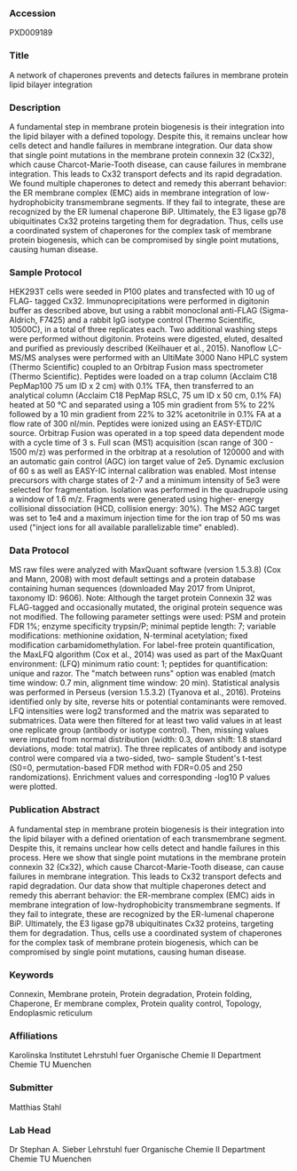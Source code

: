 ### Accession
PXD009189

### Title
A network of chaperones prevents and detects failures in membrane protein lipid bilayer integration

### Description
A fundamental step in membrane protein biogenesis is their integration into the lipid bilayer with a defined topology. Despite this, it remains unclear how cells detect and handle failures in membrane integration. Our data show that single point mutations in the membrane protein connexin 32 (Cx32), which cause Charcot-Marie-Tooth disease, can cause failures in membrane integration. This leads to Cx32 transport defects and its rapid degradation. We found multiple chaperones to detect and remedy this aberrant behavior: the ER membrane complex (EMC) aids in membrane integration of low-hydrophobicity transmembrane segments. If they fail to integrate, these are recognized by the ER lumenal chaperone BiP. Ultimately, the E3 ligase gp78 ubiquitinates Cx32 proteins targeting them for degradation. Thus, cells use a coordinated system of chaperones for the complex task of membrane protein biogenesis, which can be compromised by single point mutations, causing human disease.

### Sample Protocol
HEK293T cells were seeded in P100 plates and transfected with 10 ug of FLAG- tagged Cx32. Immunoprecipitations were performed in digitonin buffer as described above, but using a rabbit monoclonal anti-FLAG (Sigma-Aldrich, F7425) and a rabbit IgG isotype control (Thermo Scientific, 10500C), in a total of three replicates each. Two additional washing steps were performed without digitonin. Proteins were digested, eluted, desalted and purified as previously described (Keilhauer et al., 2015). Nanoflow LC-MS/MS analyses were performed with an UltiMate 3000 Nano HPLC system (Thermo Scientific) coupled to an Orbitrap Fusion mass spectrometer (Thermo Scientific). Peptides were loaded on a trap column (Acclaim C18 PepMap100 75 um ID x 2 cm) with 0.1% TFA, then transferred to an analytical column (Acclaim C18 PepMap RSLC, 75 um ID x 50 cm, 0.1% FA) heated at 50 °C and separated using a 105 min gradient from 5% to 22% followed by a 10 min gradient from 22% to 32% acetonitrile in 0.1% FA at a flow rate of 300 nl/min. Peptides were ionized using an EASY-ETD/IC source. Orbitrap Fusion was operated in a top speed data dependent mode with a cycle time of 3 s. Full scan (MS1) acquisition (scan range of 300 - 1500 m/z) was performed in the orbitrap at a resolution of 120000 and with an automatic gain control (AGC) ion target value of 2e5. Dynamic exclusion of 60 s as well as EASY-IC internal calibration was enabled. Most intense precursors with charge states of 2-7 and a minimum intensity of 5e3 were selected for fragmentation. Isolation was performed in the quadrupole using a window of 1.6 m/z. Fragments were generated using higher- energy collisional dissociation (HCD, collision energy: 30%). The MS2 AGC target was set to 1e4 and a maximum injection time for the ion trap of 50 ms was used ("inject ions for all available parallelizable time" enabled).

### Data Protocol
MS raw files were analyzed with MaxQuant software (version 1.5.3.8) (Cox and Mann, 2008) with most default settings and a protein database containing human sequences (downloaded May 2017 from Uniprot, taxonomy ID: 9606). Note: Although the target protein Connexin 32 was FLAG-tagged and occasionally mutated, the original protein sequence was not modified. The following parameter settings were used: PSM and protein FDR 1%; enzyme specificity trypsin/P; minimal peptide length: 7; variable modifications: methionine oxidation, N-terminal acetylation; fixed modification carbamidomethylation. For label-free protein quantification, the MaxLFQ algorithm (Cox et al., 2014) was used as part of the MaxQuant environment: (LFQ) minimum ratio count: 1; peptides for quantification: unique and razor. The "match between runs" option was enabled (match time window: 0.7 min, alignment time window: 20 min). Statistical analysis was performed in Perseus (version 1.5.3.2) (Tyanova et al., 2016). Proteins identified only by site, reverse hits or potential contaminants were removed. LFQ intensities were log2 transformed and the matrix was separated to submatrices. Data were then filtered for at least two valid values in at least one replicate group (antibody or isotype control). Then, missing values were imputed from normal distribution (width: 0.3, down shift: 1.8 standard deviations, mode: total matrix). The three replicates of antibody and isotype control were compared via a two-sided, two- sample Student's t-test (S0=0, permutation-based FDR method with FDR=0.05 and 250 randomizations). Enrichment values and corresponding -log10 P values were plotted.

### Publication Abstract
A fundamental step in membrane protein biogenesis is their integration into the lipid bilayer with a defined orientation of each transmembrane segment. Despite this, it remains unclear how cells detect and handle failures in this process. Here we show that single point mutations in the membrane protein connexin 32 (Cx32), which cause Charcot-Marie-Tooth disease, can cause failures in membrane integration. This leads to Cx32 transport defects and rapid degradation. Our data show that multiple chaperones detect and remedy this aberrant behavior: the ER-membrane complex (EMC) aids in membrane integration of low-hydrophobicity transmembrane segments. If they fail to integrate, these are recognized by the ER-lumenal chaperone BiP. Ultimately, the E3 ligase gp78 ubiquitinates Cx32 proteins, targeting them for degradation. Thus, cells use a coordinated system of chaperones for the complex task of membrane protein biogenesis, which can be compromised by single point mutations, causing human disease.

### Keywords
Connexin, Membrane protein, Protein degradation, Protein folding, Chaperone, Er membrane complex, Protein quality control, Topology, Endoplasmic reticulum

### Affiliations
Karolinska Institutet
Lehrstuhl fuer Organische Chemie II Department Chemie TU Muenchen

### Submitter
Matthias Stahl

### Lab Head
Dr Stephan A. Sieber
Lehrstuhl fuer Organische Chemie II Department Chemie TU Muenchen


